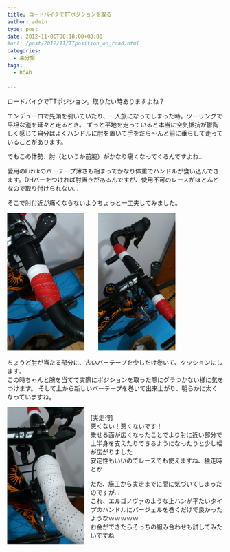 ```yaml
---
title: ロードバイクでTTポジションを取る
author: admin
type: post
date: 2012-11-06T00:18:00+00:00
#url: /post/2012/11/TTposition_on_road.html
categories:
  - 未分類
tags:
  - ROAD

---
```

ロードバイクでTTポジション。取りたい時ありますよね？


エンデューロで先頭を引いていたり、一人旅になってしまった時。ツーリングで平坦な道を延々と走るとき。
ずっと平地を走っていると本当に空気抵抗が鬱陶しく感じて自分はよくハンドルに肘を置いて手をだら～んと前に垂らして走っていることがあります。

でもこの体勢、肘（というか前腕）がかなり痛くなってくるんですよね…



  愛用のFizi:kのバーテープ薄さも相まってかなり体重でハンドルが食い込んできます。DHバーをつければ肘置きがあるんですが、使用不可のレースがほとんどなので取り付けられない…

  そこで肘付近が痛くならないようちょっと一工夫してみました。

<div>
  <div class="separator" style="clear: both; text-align: center;">
<a href="DSC_1108.jpg" imageanchor="1" style="clear: left; float: left; margin-bottom: 1em; margin-right: 1em;"><img border="0" src="./DSC_1108.jpg" height="320" width="180" /></a>
  </div>
  <p>
&nbsp;<a href="DSC_1109.jpg" imageanchor="1" style="margin-left: 1em; margin-right: 1em; text-align: center;"><img border="0" src="./DSC_1109.jpg" height="320" width="180" /></a>
  </p>


ちょうど肘が当たる部分に、古いバーテープを少しだけ巻いて、クッションにします。<br /> この時ちゃんと腕を当てて実際にポジションを取った際にグラつかない様に気をつけます。
そして上から新しいバーテープを巻いて出来上がり、明らかに太くなっていますね。


  <div class="separator" style="clear: both; text-align: center;">
<a href="DSC_1110.jpg" imageanchor="1" style="clear: left; float: left; margin-bottom: 1em; margin-right: 1em;"><img border="0" src="./DSC_1110.jpg" height="320" width="180" /></a>
  </div>


[実走行]<br /> 悪くない！悪くないです！<br /> 乗せる面が広くなったことでより肘に近い部分で上半身を支えたりできるようになったりと少し幅が広がりました<br /> 安定性もいいのでレースでも使えますね、独走時とか

ただ、施工から実走までに間に気づいてしまったのですが…<br /> これ、エルゴノヴァのような上ハンが平たいタイプのハンドルにバージェルを巻くだけで良かったようなｗｗｗｗｗ<br /> お金ができたらそっちの組み合わせも試してみたいですね


